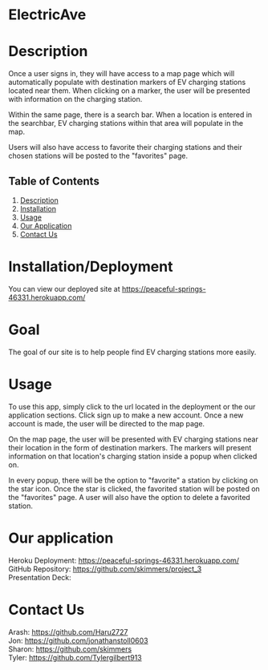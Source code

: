 # ElectricAve

# Description

Once a user signs in, they will have access to a map page which will automatically populate with destination markers of EV charging stations located near them. When clicking on a marker, the user will be presented with information on the charging station. 

Within the same page, there is a search bar. When a location is entered in the searchbar, EV charging stations within that area will populate in the map.

Users will also have access to favorite their charging stations and their chosen stations will be posted to the "favorites" page. 

  ## Table of Contents
  1. [Description](#description)
  2. [Installation](#installation/deployment)
  3. [Usage](#usage)
  4. [Our&#32;Application](#our&#32;application)
  5. [Contact&#32;Us](#contact&#32;us)


# Installation/Deployment

You can view our deployed site at https://peaceful-springs-46331.herokuapp.com/

# Goal

The goal of our site is to help people find EV charging stations more easily.

# Usage
To use this app, simply click to the url located in the deployment or the our application sections. Click sign up to make a new account. Once a new account is made, the user will be directed to the map page. 

On the map page, the user will be presented with EV charging stations near their location in the form of destination markers. The markers will present information on that location's charging station inside a popup when clicked on. 

In every popup, there will be the option to "favorite" a station by clicking on the star icon. Once the star is clicked, the favorited station will be posted on the "favorites" page. A user will also have the option to delete a favorited station.

# Our application

Heroku Deployment: https://peaceful-springs-46331.herokuapp.com/
<br>
GitHub Repository: https://github.com/skimmers/project_3
<br>
Presentation Deck: 

    
# Contact Us
Arash: https://github.com/Haru2727
<br>
Jon: https://github.com/jonathanstoll0603
<br>
Sharon: https://github.com/skimmers
<br>
Tyler: https://github.com/Tylergilbert913